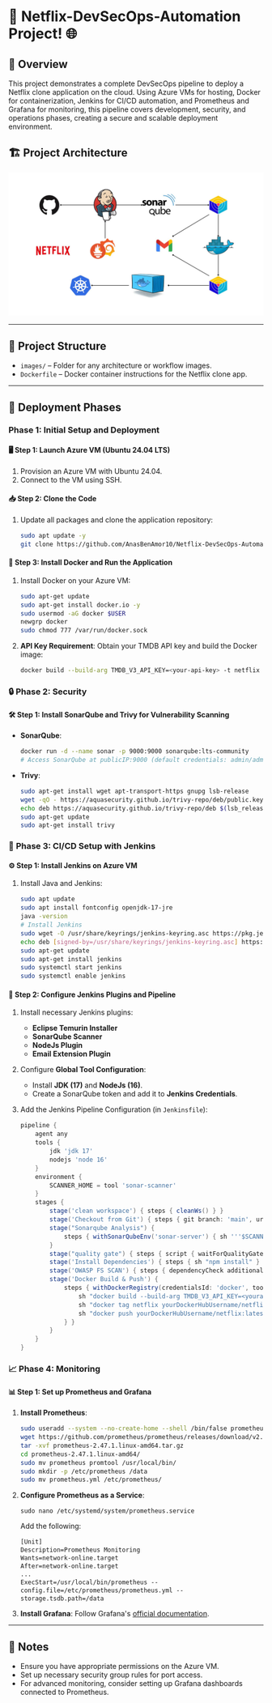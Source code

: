 # 🚀 Netflix-DevSecOps-Automation Project! 🌐

## 📜 Overview
This project demonstrates a complete DevSecOps pipeline to deploy a Netflix clone application on the cloud. Using Azure VMs for hosting, Docker for containerization, Jenkins for CI/CD automation, and Prometheus and Grafana for monitoring, this pipeline covers development, security, and operations phases, creating a secure and scalable deployment environment.

## 🏗️ Project Architecture


![Project Architecture](images/architecture.jpeg)

---

## 📂 Project Structure

- `images/` – Folder for any architecture or workflow images.
- `Dockerfile` – Docker container instructions for the Netflix clone app.

---

## 🚀 Deployment Phases

### **Phase 1: Initial Setup and Deployment**

#### 🖥️ Step 1: Launch Azure VM (Ubuntu 24.04 LTS)
1. Provision an Azure VM with Ubuntu 24.04.
2. Connect to the VM using SSH.

#### 📥 Step 2: Clone the Code
1. Update all packages and clone the application repository:
    ```bash
    sudo apt update -y
    git clone https://github.com/AnasBenAmor10/Netflix-DevSecOps-Automation.git
    ```

#### 🐳 Step 3: Install Docker and Run the Application
1. Install Docker on your Azure VM:
    ```bash
    sudo apt-get update
    sudo apt-get install docker.io -y
    sudo usermod -aG docker $USER
    newgrp docker
    sudo chmod 777 /var/run/docker.sock
    ```
2. **API Key Requirement**: Obtain your TMDB API key and build the Docker image:
    ```bash
    docker build --build-arg TMDB_V3_API_KEY=<your-api-key> -t netflix .
    ```

### 🔒 **Phase 2: Security**

#### 🛠️ Step 1: Install SonarQube and Trivy for Vulnerability Scanning
- **SonarQube**:
    ```bash
    docker run -d --name sonar -p 9000:9000 sonarqube:lts-community
    # Access SonarQube at publicIP:9000 (default credentials: admin/admin)
    ```
- **Trivy**:
    ```bash
    sudo apt-get install wget apt-transport-https gnupg lsb-release
    wget -qO - https://aquasecurity.github.io/trivy-repo/deb/public.key | sudo apt-key add -
    echo deb https://aquasecurity.github.io/trivy-repo/deb $(lsb_release -sc) main | sudo tee -a /etc/apt/sources.list.d/trivy.list
    sudo apt-get update
    sudo apt-get install trivy
    ```

### 🤖 **Phase 3: CI/CD Setup with Jenkins**

#### ⚙️ Step 1: Install Jenkins on Azure VM
1. Install Java and Jenkins:
    ```bash
    sudo apt update
    sudo apt install fontconfig openjdk-17-jre
    java -version
    # Install Jenkins
    sudo wget -O /usr/share/keyrings/jenkins-keyring.asc https://pkg.jenkins.io/debian-stable/jenkins.io-2023.key
    echo deb [signed-by=/usr/share/keyrings/jenkins-keyring.asc] https://pkg.jenkins.io/debian-stable binary/ | sudo tee /etc/apt/sources.list.d/jenkins.list > /dev/null
    sudo apt-get update
    sudo apt-get install jenkins
    sudo systemctl start jenkins
    sudo systemctl enable jenkins
    ```

#### 🔧 Step 2: Configure Jenkins Plugins and Pipeline
1. Install necessary Jenkins plugins:
    - **Eclipse Temurin Installer**
    - **SonarQube Scanner**
    - **NodeJs Plugin**
    - **Email Extension Plugin**

2. Configure **Global Tool Configuration**:
   - Install **JDK (17)** and **NodeJs (16)**.
   - Create a SonarQube token and add it to **Jenkins Credentials**.

3. Add the Jenkins Pipeline Configuration (in `Jenkinsfile`):
    ```groovy
    pipeline {
        agent any
        tools {
            jdk 'jdk 17'
            nodejs 'node 16'
        }
        environment {
            SCANNER_HOME = tool 'sonar-scanner'
        }
        stages {
            stage('clean workspace') { steps { cleanWs() } }
            stage('Checkout from Git') { steps { git branch: 'main', url: 'https://github.com/AnasBenAmor10/Netflix-DevSecOps-Automation.git' } }
            stage("Sonarqube Analysis") {
                steps { withSonarQubeEnv('sonar-server') { sh '''$SCANNER_HOME/bin/sonar-scanner -Dsonar.projectName=Netflix -Dsonar.projectKey=Netflix''' } }
            }
            stage("quality gate") { steps { script { waitForQualityGate abortPipeline: false, credentialsId: 'Sonar-token' } } }
            stage('Install Dependencies') { steps { sh "npm install" } }
            stage('OWASP FS SCAN') { steps { dependencyCheck additionalArguments: '--scan ./ --disableYarnAudit --disableNodeAudit', odcInstallation: 'DP-Check' } }
            stage('Docker Build & Push') {
                steps { withDockerRegistry(credentialsId: 'docker', toolName: 'docker') {
                    sh "docker build --build-arg TMDB_V3_API_KEY=<yourapikey> -t netflix ."
                    sh "docker tag netflix yourDockerHubUsername/netflix:latest"
                    sh "docker push yourDockerHubUsername/netflix:latest"
                } }
            }
        }
    }
    ```

### 📈 **Phase 4: Monitoring**

#### 📊 Step 1: Set up Prometheus and Grafana
1. **Install Prometheus**:
    ```bash
    sudo useradd --system --no-create-home --shell /bin/false prometheus
    wget https://github.com/prometheus/prometheus/releases/download/v2.47.1/prometheus-2.47.1.linux-amd64.tar.gz
    tar -xvf prometheus-2.47.1.linux-amd64.tar.gz
    cd prometheus-2.47.1.linux-amd64/
    sudo mv prometheus promtool /usr/local/bin/
    sudo mkdir -p /etc/prometheus /data
    sudo mv prometheus.yml /etc/prometheus/
    ```

2. **Configure Prometheus as a Service**:
    ```plaintext
    sudo nano /etc/systemd/system/prometheus.service
    ```
    Add the following:
    ```plaintext
    [Unit]
    Description=Prometheus Monitoring
    Wants=network-online.target
    After=network-online.target
    ...
    ExecStart=/usr/local/bin/prometheus --config.file=/etc/prometheus/prometheus.yml --storage.tsdb.path=/data
    ```

3. **Install Grafana**:
    Follow Grafana's [official documentation](https://grafana.com/docs/grafana/latest/installation/).

---

## 📝 Notes
- Ensure you have appropriate permissions on the Azure VM.
- Set up necessary security group rules for port access.
- For advanced monitoring, consider setting up Grafana dashboards connected to Prometheus.

